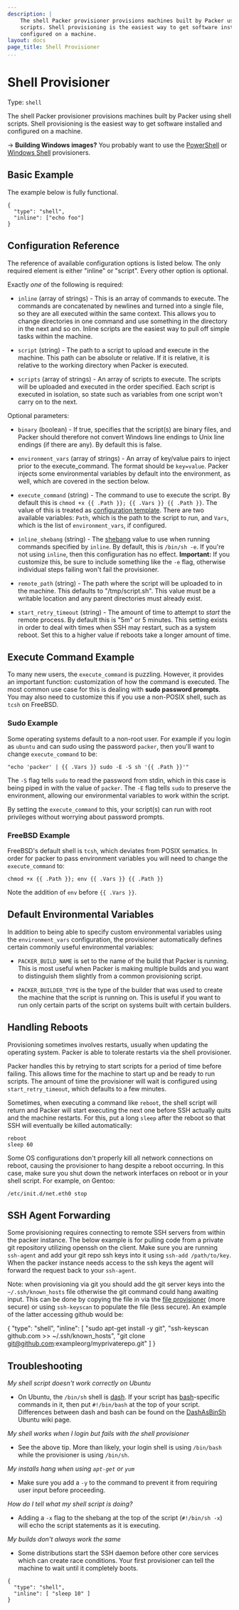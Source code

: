```yaml
---
description: |
    The shell Packer provisioner provisions machines built by Packer using shell
    scripts. Shell provisioning is the easiest way to get software installed and
    configured on a machine.
layout: docs
page_title: Shell Provisioner
...
```


# Shell Provisioner

Type: `shell`

The shell Packer provisioner provisions machines built by Packer using shell
scripts. Shell provisioning is the easiest way to get software installed and
configured on a machine.

-&gt; **Building Windows images?** You probably want to use the
[PowerShell](/docs/provisioners/powershell.html) or [Windows
Shell](/docs/provisioners/windows-shell.html) provisioners.

## Basic Example

The example below is fully functional.

``` {.javascript}
{
  "type": "shell",
  "inline": ["echo foo"]
}
```

## Configuration Reference

The reference of available configuration options is listed below. The only
required element is either "inline" or "script". Every other option is optional.

Exactly *one* of the following is required:

- `inline` (array of strings) - This is an array of commands to execute. The
  commands are concatenated by newlines and turned into a single file, so they
  are all executed within the same context. This allows you to change
  directories in one command and use something in the directory in the next and
  so on. Inline scripts are the easiest way to pull off simple tasks within
  the machine.

- `script` (string) - The path to a script to upload and execute in the machine.
  This path can be absolute or relative. If it is relative, it is relative to
  the working directory when Packer is executed.

- `scripts` (array of strings) - An array of scripts to execute. The scripts
  will be uploaded and executed in the order specified. Each script is executed
  in isolation, so state such as variables from one script won't carry on to
  the next.

Optional parameters:

- `binary` (boolean) - If true, specifies that the script(s) are binary files,
  and Packer should therefore not convert Windows line endings to Unix line
  endings (if there are any). By default this is false.

- `environment_vars` (array of strings) - An array of key/value pairs to inject
  prior to the execute\_command. The format should be `key=value`. Packer
  injects some environmental variables by default into the environment, as well,
  which are covered in the section below.

- `execute_command` (string) - The command to use to execute the script. By
  default this is `chmod +x {{ .Path }}; {{ .Vars }} {{ .Path }}`. The value of
  this is treated as [configuration
  template](/docs/templates/configuration-templates.html). There are two
  available variables: `Path`, which is the path to the script to run, and
  `Vars`, which is the list of `environment_vars`, if configured.

- `inline_shebang` (string) - The
  [shebang](http://en.wikipedia.org/wiki/Shebang_%28Unix%29) value to use when
  running commands specified by `inline`. By default, this is `/bin/sh -e`. If
  you're not using `inline`, then this configuration has no effect.
  **Important:** If you customize this, be sure to include something like the
  `-e` flag, otherwise individual steps failing won't fail the provisioner.

- `remote_path` (string) - The path where the script will be uploaded to in
  the machine. This defaults to "/tmp/script.sh". This value must be a writable
  location and any parent directories must already exist.

- `start_retry_timeout` (string) - The amount of time to attempt to *start* the
  remote process. By default this is "5m" or 5 minutes. This setting exists in
  order to deal with times when SSH may restart, such as a system reboot. Set
  this to a higher value if reboots take a longer amount of time.

## Execute Command Example

To many new users, the `execute_command` is puzzling. However, it provides an
important function: customization of how the command is executed. The most
common use case for this is dealing with **sudo password prompts**. You may also
need to customize this if you use a non-POSIX shell, such as `tcsh` on FreeBSD.

### Sudo Example

Some operating systems default to a non-root user. For example if you login as
`ubuntu` and can sudo using the password `packer`, then you'll want to change
`execute_command` to be:

``` {.text}
"echo 'packer' | {{ .Vars }} sudo -E -S sh '{{ .Path }}'"
```

The `-S` flag tells `sudo` to read the password from stdin, which in this case
is being piped in with the value of `packer`. The `-E` flag tells `sudo` to
preserve the environment, allowing our environmental variables to work within
the script.

By setting the `execute_command` to this, your script(s) can run with root
privileges without worrying about password prompts.

### FreeBSD Example

FreeBSD's default shell is `tcsh`, which deviates from POSIX sematics. In order
for packer to pass environment variables you will need to change the
`execute_command` to:

    chmod +x {{ .Path }}; env {{ .Vars }} {{ .Path }}

Note the addition of `env` before `{{ .Vars }}`.

## Default Environmental Variables

In addition to being able to specify custom environmental variables using the
`environment_vars` configuration, the provisioner automatically defines certain
commonly useful environmental variables:

- `PACKER_BUILD_NAME` is set to the name of the build that Packer is running.
  This is most useful when Packer is making multiple builds and you want to
  distinguish them slightly from a common provisioning script.

- `PACKER_BUILDER_TYPE` is the type of the builder that was used to create the
  machine that the script is running on. This is useful if you want to run only
  certain parts of the script on systems built with certain builders.

## Handling Reboots

Provisioning sometimes involves restarts, usually when updating the operating
system. Packer is able to tolerate restarts via the shell provisioner.

Packer handles this by retrying to start scripts for a period of time before
failing. This allows time for the machine to start up and be ready to run
scripts. The amount of time the provisioner will wait is configured using
`start_retry_timeout`, which defaults to a few minutes.

Sometimes, when executing a command like `reboot`, the shell script will return
and Packer will start executing the next one before SSH actually quits and the
machine restarts. For this, put a long `sleep` after the reboot so that SSH will
eventually be killed automatically:

``` {.text}
reboot
sleep 60
```

Some OS configurations don't properly kill all network connections on reboot,
causing the provisioner to hang despite a reboot occurring. In this case, make
sure you shut down the network interfaces on reboot or in your shell script. For
example, on Gentoo:

``` {.text}
/etc/init.d/net.eth0 stop
```

## SSH Agent Forwarding

Some provisioning requires connecting to remote SSH servers from within the
packer instance. The below example is for pulling code from a private git
repository utilizing openssh on the client. Make sure you are running
`ssh-agent` and add your git repo ssh keys into it using `ssh-add /path/to/key`.
When the packer instance needs access to the ssh keys the agent will forward the
request back to your `ssh-agent`.

Note: when provisioning via git you should add the git server keys into the
`~/.ssh/known_hosts` file otherwise the git command could hang awaiting input.
This can be done by copying the file in via the [file
provisioner](/docs/provisioners/file.html) (more secure) or using `ssh-keyscan`
to populate the file (less secure). An example of the latter accessing github
would be:

  {
    "type": "shell",
    "inline": [
      "sudo apt-get install -y git",
      "ssh-keyscan github.com >> ~/.ssh/known_hosts",
      "git clone git@github.com:exampleorg/myprivaterepo.git"
    ]
  }

## Troubleshooting

*My shell script doesn't work correctly on Ubuntu*

- On Ubuntu, the `/bin/sh` shell is
  [dash](http://en.wikipedia.org/wiki/Debian_Almquist_shell). If your script has
  [bash](http://en.wikipedia.org/wiki/Bash_(Unix_shell))-specific commands in
  it, then put `#!/bin/bash` at the top of your script. Differences between dash
  and bash can be found on the
  [DashAsBinSh](https://wiki.ubuntu.com/DashAsBinSh) Ubuntu wiki page.

*My shell works when I login but fails with the shell provisioner*

- See the above tip. More than likely, your login shell is using `/bin/bash`
  while the provisioner is using `/bin/sh`.

*My installs hang when using `apt-get` or `yum`*

- Make sure you add a `-y` to the command to prevent it from requiring user
  input before proceeding.

*How do I tell what my shell script is doing?*

- Adding a `-x` flag to the shebang at the top of the script (`#!/bin/sh -x`)
  will echo the script statements as it is executing.

*My builds don't always work the same*

- Some distributions start the SSH daemon before other core services which can
  create race conditions. Your first provisioner can tell the machine to wait
  until it completely boots.

``` {.javascript}
{
  "type": "shell",
  "inline": [ "sleep 10" ]
}
```
